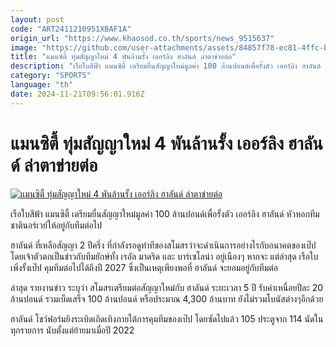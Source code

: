 ```yaml
---
layout: post
code: "ART2411210951XBAF1A"
origin_url: "https://www.khaosod.co.th/sports/news_9515637"
image: "https://github.com/user-attachments/assets/84857f78-ec81-4ffc-b834-58ecfb876dd2"
title: "แมนซิตี้ ทุ่มสัญญาใหม่ 4 พันล้านรั้ง เออร์ลิง ฮาลันด์ ล่าตาข่ายต่อ"
description: "เรือใบสีฟ้า แมนซิตี้ เตรียมยื่นสัญญาใหม่มูลค่า 100 ล้านปอนด์เพื่อรั้งตัว เออร์ลิง ฮาลันด์ หัวหอกทีมชาตินอร์เวย์ให้อยู่กับทีมต่อไปฮาลันด์ ที่เหลือสัญญา 2 ปีค"
category: "SPORTS"
language: "th"
date: 2024-11-21T09:56:01.916Z
---
```


# แมนซิตี้ ทุ่มสัญญาใหม่ 4 พันล้านรั้ง เออร์ลิง ฮาลันด์ ล่าตาข่ายต่อ

[![แมนซิตี้ ทุ่มสัญญาใหม่ 4 พันล้านรั้ง เออร์ลิง ฮาลันด์ ล่าตาข่ายต่อ](https://www.khaosod.co.th/wpapp/uploads/2024/11/Haaland02.jpg "แมนซิตี้ ทุ่มสัญญาใหม่ 4 พันล้านรั้ง เออร์ลิง ฮาลันด์ ล่าตาข่ายต่อ")](https://www.khaosod.co.th/wpapp/uploads/2024/11/Haaland02.jpg)

เรือใบสีฟ้า แมนซิตี้ เตรียมยื่นสัญญาใหม่มูลค่า 100 ล้านปอนด์เพื่อรั้งตัว เออร์ลิง ฮาลันด์ หัวหอกทีมชาตินอร์เวย์ให้อยู่กับทีมต่อไป

ฮาลันด์ ที่เหลือสัญญา 2 ปีครึ่ง ที่กำลังรอดูท่าทีของสโมสรว่าจะดำเนินการอย่างไรกับอนาคตของเป๊ป โดยเจ้าตัวตกเป็นข่าวกับทีมยักษ์ทั้ง เรอัล มาดริด และ บาร์เซโลน่า อยู่เนืองๆ หากจะ แต่ล่าสุด เรือใบ เพิ่งรั้งเป๊ป คุมทีมต่อไปได้ถึงปี 2027 ซึ่งเป็นเหตุเพียงพอที่ ฮาลันด์ จะยอมอยู่กับทีมต่อ

ล่าสุด รายงานข่าว ระบุว่า สโมสรเตรียมต่อสัญญาใหม่กับ ฮาลันด์ ระยะเวลา 5 ปี รับค่าเหนื่อยปีละ 20 ล้านปอนด์ รวมเบ็ดเสร็จ 100 ล้านปอนด์ หรือประมาณ 4,300 ล้านบาท ยังไม่รวมโบนัสต่างๆอีกด้วย

ฮาลันด์ โชว์ฟอร์มยิงระเบิดเถิดเทิงภายใต้การคุมทีมของเป๊ป โดยซัดไปแล้ว 105 ประตูจาก 114 นัดในทุกรายการ นับตั้งแต่ย้ายมาเมื่อปี 2022